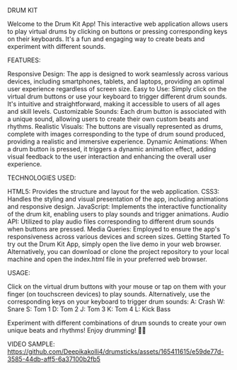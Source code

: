 DRUM KIT 

Welcome to the Drum Kit App! This interactive web application allows users to play virtual drums by clicking on buttons or pressing corresponding keys on their keyboards. It's a fun and engaging way to create beats and experiment with different sounds.

FEATURES:

Responsive Design: The app is designed to work seamlessly across various devices, including smartphones, tablets, and laptops, providing an optimal user experience regardless of screen size.
Easy to Use: Simply click on the virtual drum buttons or use your keyboard to trigger different drum sounds. It's intuitive and straightforward, making it accessible to users of all ages and skill levels.
Customizable Sounds: Each drum button is associated with a unique sound, allowing users to create their own custom beats and rhythms.
Realistic Visuals: The buttons are visually represented as drums, complete with images corresponding to the type of drum sound produced, providing a realistic and immersive experience.
Dynamic Animations: When a drum button is pressed, it triggers a dynamic animation effect, adding visual feedback to the user interaction and enhancing the overall user experience.


TECHNOLOGIES USED:

HTML5: Provides the structure and layout for the web application.
CSS3: Handles the styling and visual presentation of the app, including animations and responsive design.
JavaScript: Implements the interactive functionality of the drum kit, enabling users to play sounds and trigger animations.
Audio API: Utilized to play audio files corresponding to different drum sounds when buttons are pressed.
Media Queries: Employed to ensure the app's responsiveness across various devices and screen sizes.
Getting Started
To try out the Drum Kit App, simply open the live demo in your web browser. Alternatively, you can download or clone the project repository to your local machine and open the index.html file in your preferred web browser.

USAGE:

Click on the virtual drum buttons with your mouse or tap on them with your finger (on touchscreen devices) to play sounds.
Alternatively, use the corresponding keys on your keyboard to trigger drum sounds:
A: Crash
W: Snare
S: Tom 1
D: Tom 2
J: Tom 3
K: Tom 4
L: Kick Bass

Experiment with different combinations of drum sounds to create your own unique beats and rhythms!
 Enjoy drumming! 🥁🎶

VIDEO SAMPLE:
https://github.com/Deepikakolli4/drumsticks/assets/165411615/e59de77d-3585-44db-aff5-6a37100b2fb5



